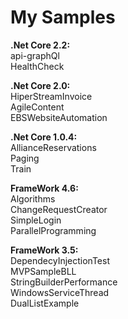 # My Samples
<p><b>.Net Core 2.2:</b><br/> 
api-graphQl <br/> 
HealthCheck <p/>
<p><b>.Net Core 2.0:</b><br/> 
HiperStreamInvoice <br/>
AgileContent  <br/>
EBSWebsiteAutomation</p>
<p><b>.Net Core 1.0.4:</b><br/>
AllianceReservations<br/>
Paging<br/>
Train</p>

<p><b>FrameWork 4.6:</b><br/>
Algorithms<br/>
ChangeRequestCreator<br/>
SimpleLogin</br>
ParallelProgramming</p>

<p><b>FrameWork 3.5:</b><br/>
DependecyInjectionTest<br/>
MVPSampleBLL<br/>
StringBuilderPerformance<br/>
WindowsServiceThread<br/>
DualListExample</p>
